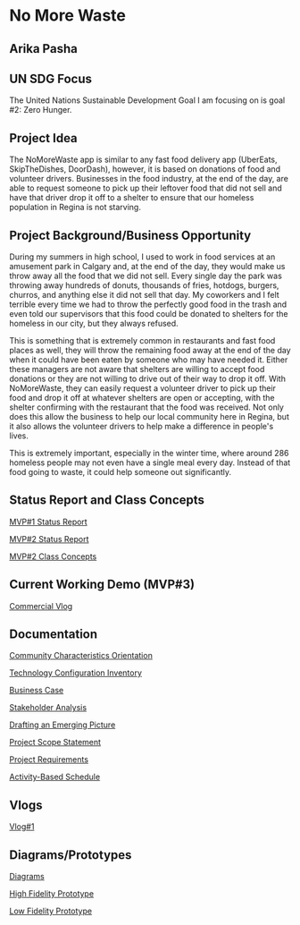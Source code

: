 # No More Waste 
## Arika Pasha

## UN SDG Focus

The United Nations Sustainable Development Goal I am focusing on is goal #2: Zero Hunger.
 
## Project Idea

The NoMoreWaste app is similar to any fast food delivery app (UberEats, SkipTheDishes, DoorDash), however, it is based on donations of food and volunteer drivers. Businesses in the food industry, at the end of the day, are able to request someone to pick up their leftover food that did not sell and have that driver drop it off to a shelter to ensure that our homeless population in Regina is not starving. 

## Project Background/Business Opportunity

During my summers in high school, I used to work in food services at an amusement park in Calgary and, at the end of the day, they would make us throw away all the food that we did not sell. Every single day the park was throwing away hundreds of donuts, thousands of fries, hotdogs, burgers, churros, and anything else it did not sell that day. My coworkers and I felt terrible every time we had to throw the perfectly good food in the trash and even told our supervisors that this food could be donated to shelters for the homeless in our city, but they always refused.  

This is something that is extremely common in restaurants and fast food places as well, they will throw the remaining food away at the end of the day when it could have been eaten by someone who may have needed it. Either these managers are not aware that shelters are willing to accept food donations or they are not willing to drive out of their way to drop it off. With NoMoreWaste, they can easily request a volunteer driver to pick up their food and drop it off at whatever shelters are open or accepting, with the shelter confirming with the restaurant that the food was received. Not only does this allow the business to help our local community here in Regina, but it also allows the volunteer drivers to help make a difference in people's lives. 

This is extremely important, especially in the winter time, where around 286 homeless people may not even have a single meal every day. Instead of that food going to waste, it could help someone out significantly. 

## Status Report and Class Concepts 
[MVP#1 Status Report](https://github.com/arikapasha/NoMoreWaste/blob/main/Documentation/09%20Project%20Status%20Report%20MVP%231.pdf)

[MVP#2 Status Report](https://github.com/arikapasha/NoMoreWaste/blob/main/Documentation/10%20Project%20Status%20Report%20MVP%232.pdf)

[MVP#2 Class Concepts](https://github.com/arikapasha/NoMoreWaste/blob/main/Documentation/11%20Project%20Class%20Concepts%20MVP%232.pdf)

## Current Working Demo (MVP#3)

[Commercial Vlog](https://www.youtube.com/watch?v=wV4TKWe92JA&feature=youtu.be)


## Documentation

[Community Characteristics Orientation](https://github.com/arikapasha/NoMoreWaste/blob/main/Documentation/01%20Community%20Characteristics%20Orientation.pdf)

[Technology Configuration Inventory](https://github.com/arikapasha/NoMoreWaste/blob/main/Documentation/02%20Technology%20Configuration%20Inventory.pdf)

[Business Case](https://github.com/arikapasha/NoMoreWaste/blob/main/Documentation/03%20Business%20Case.pdf)

[Stakeholder Analysis](https://github.com/arikapasha/NoMoreWaste/blob/main/Documentation/04%20Stakeholder%20Analysis.pdf)

[Drafting an Emerging Picture](https://github.com/arikapasha/NoMoreWaste/blob/main/Documentation/05%20Drafting%20an%20Emerging%20Picture.pdf)

[Project Scope Statement](https://github.com/arikapasha/NoMoreWaste/blob/main/Documentation/06%20Project%20Scope%20Statement.pdf)

[Project Requirements](https://github.com/arikapasha/NoMoreWaste/blob/main/Documentation/07%20Project%20Requirements.pdf)

[Activity-Based Schedule](https://github.com/arikapasha/NoMoreWaste/blob/main/Documentation/08%20Activity-Based%20Schedule.pdf)

## Vlogs
[Vlog#1](https://youtu.be/De_46E4CzQ4)

## Diagrams/Prototypes
[Diagrams](https://github.com/arikapasha/ENSE405ProjectNMW/tree/main/Diagrams%20and%20Prototypes/Diagrams)

[High Fidelity Prototype](https://github.com/arikapasha/ENSE405ProjectNMW/tree/main/Diagrams%20and%20Prototypes/Prototypes/High%20Fidelity%20Prototypes)

[Low Fidelity Prototype](https://github.com/arikapasha/ENSE405ProjectNMW/tree/main/Diagrams%20and%20Prototypes/Prototypes/Low%20Fidelity%20Prototypes)



